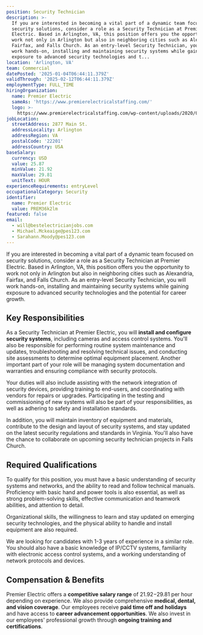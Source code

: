 ```yaml
---
position: Security Technician
description: >-
  If you are interested in becoming a vital part of a dynamic team focused on
  security solutions, consider a role as a Security Technician at Premier
  Electric. Based in Arlington, VA, this position offers you the opportunity to
  work not only in Arlington but also in neighboring cities such as Alexandria,
  Fairfax, and Falls Church. As an entry-level Security Technician, you will
  work hands-on, installing and maintaining security systems while gaining
  exposure to advanced security technologies and t...
location: 'Arlington, VA'
team: Commercial
datePosted: '2025-01-04T06:44:11.379Z'
validThrough: '2025-02-12T06:44:11.379Z'
employmentType: FULL_TIME
hiringOrganization:
  name: Premier Electric
  sameAs: 'https://www.premierelectricalstaffing.com/'
  logo: >-
    https://www.premierelectricalstaffing.com/wp-content/uploads/2020/05/Premier-Electrical-Staffing-logo.png
jobLocation:
  streetAddress: 2877 Main St.
  addressLocality: Arlington
  addressRegion: VA
  postalCode: '22201'
  addressCountry: USA
baseSalary:
  currency: USD
  value: 25.87
  minValue: 21.92
  maxValue: 29.81
  unitText: HOUR
experienceRequirements: entryLevel
occupationalCategory: Security
identifier:
  name: Premier Electric
  value: PREM36k2lm
featured: false
email:
  - will@bestelectricianjobs.com
  - Michael.Mckeaige@pes123.com
  - Sarahann.Moody@pes123.com
---
```




If you are interested in becoming a vital part of a dynamic team focused on security solutions, consider a role as a Security Technician at Premier Electric. Based in Arlington, VA, this position offers you the opportunity to work not only in Arlington but also in neighboring cities such as Alexandria, Fairfax, and Falls Church. As an entry-level Security Technician, you will work hands-on, installing and maintaining security systems while gaining exposure to advanced security technologies and the potential for career growth.

## Key Responsibilities
As a Security Technician at Premier Electric, you will **install and configure security systems**, including cameras and access control systems. You'll also be responsible for performing routine system maintenance and updates, troubleshooting and resolving technical issues, and conducting site assessments to determine optimal equipment placement. Another important part of your role will be managing system documentation and warranties and ensuring compliance with security protocols. 

Your duties will also include assisting with the network integration of security devices, providing training to end-users, and coordinating with vendors for repairs or upgrades. Participating in the testing and commissioning of new systems will also be part of your responsibilities, as well as adhering to safety and installation standards. 

In addition, you will maintain inventory of equipment and materials, contribute to the design and layout of security systems, and stay updated on the latest security regulations and standards in Virginia. You'll also have the chance to collaborate on upcoming security technician projects in Falls Church.

## Required Qualifications
To qualify for this position, you must have a basic understanding of security systems and networks, and the ability to read and follow technical manuals. Proficiency with basic hand and power tools is also essential, as well as strong problem-solving skills, effective communication and teamwork abilities, and attention to detail. 

Organizational skills, the willingness to learn and stay updated on emerging security technologies, and the physical ability to handle and install equipment are also required. 

We are looking for candidates with 1-3 years of experience in a similar role. You should also have a basic knowledge of IP/CCTV systems, familiarity with electronic access control systems, and a working understanding of network protocols and devices.

## Compensation & Benefits
Premier Electric offers a **competitive salary range** of $21.92-$29.81 per hour depending on experience. We also provide comprehensive **medical, dental, and vision coverage**. Our employees receive **paid time off and holidays** and have access to **career advancement opportunities**. We also invest in our employees' professional growth through **ongoing training and certifications**.